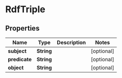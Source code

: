 
# RdfTriple

## Properties
Name | Type | Description | Notes
------------ | ------------- | ------------- | -------------
**subject** | **String** |  |  [optional]
**predicate** | **String** |  |  [optional]
**object** | **String** |  |  [optional]



